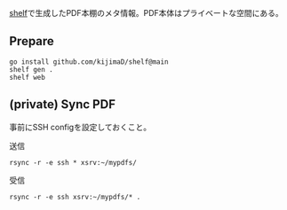 [shelf](https://github.com/kijimaD/shelf)で生成したPDF本棚のメタ情報。PDF本体はプライベートな空間にある。

## Prepare

```
go install github.com/kijimaD/shelf@main
shelf gen .
shelf web
```

## (private) Sync PDF

事前にSSH configを設定しておくこと。

送信

```
rsync -r -e ssh * xsrv:~/mypdfs/
```

受信

```
rsync -r -e ssh xsrv:~/mypdfs/* .
```
